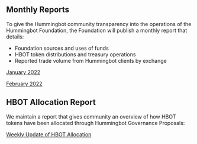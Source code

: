 
## Monthly Reports

To give the Hummingbot community transparency into the operations of the Hummingbot Foundation, the Foundation will publish a monthly report that details:

* Foundation sources and uses of funds
* HBOT token distributions and treasury operations
* Reported trade volume from Hummingbot clients by exchange

[January 2022](https://shard-watcher-5b5.notion.site/January-2022-b1ff8547495b4818b1ad843779498f65)

[February 2022](https://shard-watcher-5b5.notion.site/February-2022-db69152413fa43ff96910e5e0a88d2de)

## HBOT Allocation Report

We maintain a report that gives community an overview of how HBOT tokens have been allocated through Hummingbot Governance Proposals:

[Weekly Update of HBOT Allocation](https://shard-watcher-5b5.notion.site/Weekly-Update-of-HBOT-Allocation-470632f5a0f6428a873cec00314f73de)
